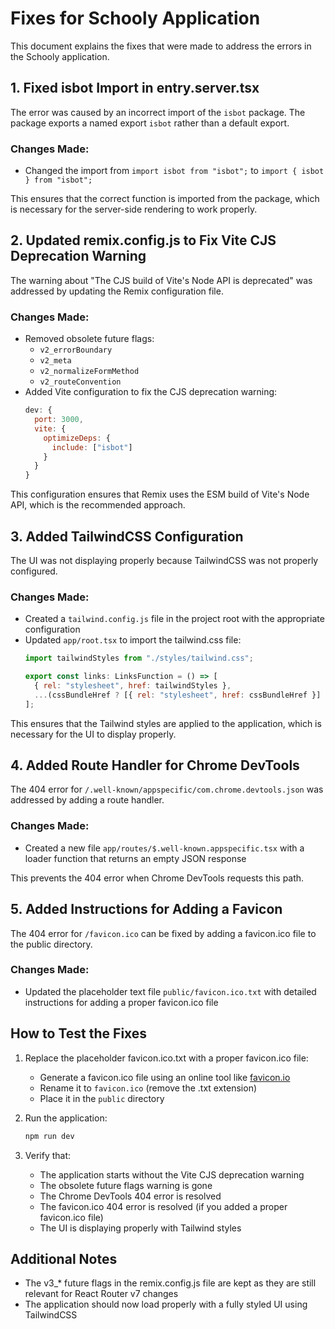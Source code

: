 # Fixes for Schooly Application

This document explains the fixes that were made to address the errors in the Schooly application.

## 1. Fixed isbot Import in entry.server.tsx

The error was caused by an incorrect import of the `isbot` package. The package exports a named export `isbot` rather than a default export.

### Changes Made:
- Changed the import from `import isbot from "isbot";` to `import { isbot } from "isbot";`

This ensures that the correct function is imported from the package, which is necessary for the server-side rendering to work properly.

## 2. Updated remix.config.js to Fix Vite CJS Deprecation Warning

The warning about "The CJS build of Vite's Node API is deprecated" was addressed by updating the Remix configuration file.

### Changes Made:
- Removed obsolete future flags:
  - `v2_errorBoundary`
  - `v2_meta`
  - `v2_normalizeFormMethod`
  - `v2_routeConvention`
- Added Vite configuration to fix the CJS deprecation warning:
  ```javascript
  dev: {
    port: 3000,
    vite: {
      optimizeDeps: {
        include: ["isbot"]
      }
    }
  }
  ```

This configuration ensures that Remix uses the ESM build of Vite's Node API, which is the recommended approach.

## 3. Added TailwindCSS Configuration

The UI was not displaying properly because TailwindCSS was not properly configured.

### Changes Made:
- Created a `tailwind.config.js` file in the project root with the appropriate configuration
- Updated `app/root.tsx` to import the tailwind.css file:
  ```javascript
  import tailwindStyles from "./styles/tailwind.css";

  export const links: LinksFunction = () => [
    { rel: "stylesheet", href: tailwindStyles },
    ...(cssBundleHref ? [{ rel: "stylesheet", href: cssBundleHref }] : []),
  ];
  ```

This ensures that the Tailwind styles are applied to the application, which is necessary for the UI to display properly.

## 4. Added Route Handler for Chrome DevTools

The 404 error for `/.well-known/appspecific/com.chrome.devtools.json` was addressed by adding a route handler.

### Changes Made:
- Created a new file `app/routes/$.well-known.appspecific.tsx` with a loader function that returns an empty JSON response

This prevents the 404 error when Chrome DevTools requests this path.

## 5. Added Instructions for Adding a Favicon

The 404 error for `/favicon.ico` can be fixed by adding a favicon.ico file to the public directory.

### Changes Made:
- Updated the placeholder text file `public/favicon.ico.txt` with detailed instructions for adding a proper favicon.ico file

## How to Test the Fixes

1. Replace the placeholder favicon.ico.txt with a proper favicon.ico file:
   - Generate a favicon.ico file using an online tool like [favicon.io](https://favicon.io/)
   - Rename it to `favicon.ico` (remove the .txt extension)
   - Place it in the `public` directory

2. Run the application:
   ```bash
   npm run dev
   ```

3. Verify that:
   - The application starts without the Vite CJS deprecation warning
   - The obsolete future flags warning is gone
   - The Chrome DevTools 404 error is resolved
   - The favicon.ico 404 error is resolved (if you added a proper favicon.ico file)
   - The UI is displaying properly with Tailwind styles

## Additional Notes

- The v3_* future flags in the remix.config.js file are kept as they are still relevant for React Router v7 changes
- The application should now load properly with a fully styled UI using TailwindCSS
